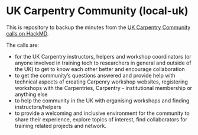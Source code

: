 # UK Carpentry Community (local-uk)
This is repository to backup the minutes from the [UK Carpentry Community calls on HackMD](https://hackmd.io/V3ReKkEESzqyCNxWJdulOw). 

The calls are:
- for the UK Carpentry instructors, helpers and workshop coordinators (or anyone involved in training tech to researchers in general and outside of the UK) to get to know each other better and encourage collaboration
- to get the community’s questions answered and provide help with technical aspects of creating Carpenry workshop websites, registering workshops with the Carpentries, Carpentry - institutional membership or anything else
- to help the community in the UK with organising workshops and finding instructors/helpers
- to provide a welcoming and inclusive environment for the community to share their experience, explore topics of interest, find collaborators for training related projects and network.
